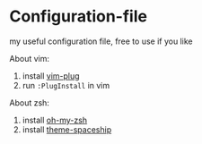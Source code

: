 # Configuration-file
my useful configuration file, free to use if you like

About vim:
1. install [vim-plug](https://github.com/junegunn/vim-plug)
2. run `:PlugInstall` in vim

About zsh:
1. install [oh-my-zsh](https://ohmyz.sh/)
2. install [theme-spaceship](https://github.com/denysdovhan/spaceship-prompt)
